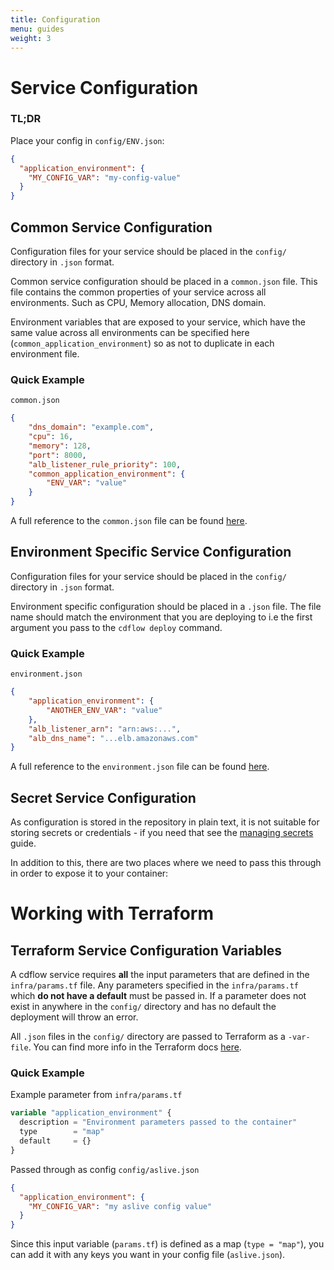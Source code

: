 ```yaml
---
title: Configuration
menu: guides
weight: 3
---
```


# Service Configuration

### TL;DR

Place your config in `config/ENV.json`:

```json
{
  "application_environment": {
    "MY_CONFIG_VAR": "my-config-value"
  }
}
```

## Common Service Configuration

Configuration files for your service should be placed in the `config/` directory in `.json` format.

Common service configuration should be placed in a `common.json` file. This file contains the common properties of your service across all environments. Such as CPU, Memory allocation, DNS domain.

Environment variables that are exposed to your service, which have the same value across all environments can be specified here (`common_application_environment`) so as not to duplicate in each environment file.

### Quick Example
`common.json`
```json
{
    "dns_domain": "example.com",
    "cpu": 16,
    "memory": 128,
    "port": 8000,
    "alb_listener_rule_priority": 100,
    "common_application_environment": {
        "ENV_VAR": "value"
    }
}
```

A full reference to the `common.json` file can be found [here](/reference/config-all-json).

## Environment Specific Service Configuration

Configuration files for your service should be placed in the `config/` directory in `.json` format.

Environment specific configuration should be placed in a `.json` file. The file name should match the environment that you are deploying to i.e the first argument you pass to the `cdflow deploy` command.

### Quick Example

`environment.json`
```json
{
    "application_environment": {
        "ANOTHER_ENV_VAR": "value"
    },
    "alb_listener_arn": "arn:aws:...",
    "alb_dns_name": "...elb.amazonaws.com"
}
```

A full reference to the `environment.json` file can be found [here](/reference/config-env-json).

## Secret Service Configuration

As configuration is stored in the repository in plain text, it is not suitable for storing secrets or credentials - if you need that see the [managing secrets](secrets/) guide.

In addition to this, there are two places where we need to pass this through in order to expose it to your container:

# Working with Terraform

## Terraform Service Configuration Variables 

A cdflow service requires **all** the input parameters that are defined in the `infra/params.tf` file.
Any parameters specified in the `infra/params.tf` which **do not have a default** must be passed in. If a parameter does not exist in anywhere in the `config/` directory and has no default the deployment will throw an error.

All `.json` files in the `config/` directory are passed to Terraform as a `-var-file`. You can find more info in the Terraform docs [here](https://www.terraform.io/intro/getting-started/variables.html#from-a-file). 

### Quick Example

Example parameter from `infra/params.tf`
```terraform
variable "application_environment" {
  description = "Environment parameters passed to the container"
  type        = "map"
  default     = {}
}
```

Passed through as config `config/aslive.json`

```json
{
  "application_environment": {
    "MY_CONFIG_VAR": "my aslive config value"
  }
}
```
Since this input variable (`params.tf`) is defined as a map (`type = "map"`), you can add it with any keys you want in your config file (`aslive.json`).
